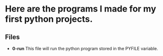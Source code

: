# Here are the programs I made for my first python projects.

## Files
- **0-run** This file will run the python program stored in the PYFILE variable.